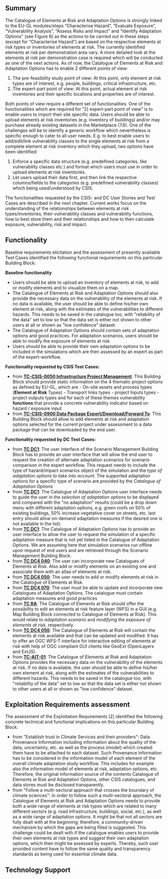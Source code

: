 ## Summary

The Catalogue of Elements at Risk and Adaptation Options is strongly linked to the EU-GL modules/steps “Characterise Hazard”, “Evaluate Exposure”, “Vulnerability Analysis”, “Assess Risks and Impact” and “Identify Adaptation Options” (see Figure 6) as the actions to be carried out in these steps (except for “Characterise Hazard”) are based on the respective elements at risk types or inventories of elements at risk. 
The currently identified elements at risk per demonstration area vary. A more detailed look at the elements at risk per demonstration case is required which will be conducted as one of the next actions. As of now, the Catalogue of Elements at Risk and Adaptation Options has to enable 2 different points of view: 

1) The pre-feasibility study point of view: At this point, only element at risk types are of interest, e.g. people, buildings, critical infrastructure, etc. 
2) The expert-part point of view: At this point, actual element at risk inventories and their specific locations and properties are of interest. 

Both points of view require a different set of functionalities. One of the functionalities which are required for “2) expert-part point of view” is to enable users to import their site specific data. Users should be able to upload elements at risk inventories (e.g. inventory of buildings) and/or may purchase already existing datasets in the Marketplace (7.6). One of the challenges will be to identify a generic workflow which nevertheless is specific enough to cater to all user needs. E.g. to best enable users to add/edit/link vulnerability classes to the single elements at risk from a complete element at risk inventory which they upload, two options have been identified:

1) Enforce a specific data structure (e.g. predefined categories, like vulnerability classes etc.) and format which users must use in order to upload elements at risk inventories.
2) Let users upload their data first, and then link the respective columns/fields to the categories (e.g. predefined vulnerability classes) which being used/understood by CSIS.

The functionalities requested by the CSIS- and DC User Stories and Test Cases are described in the next chapter. Current works focus on the understanding of the relationships between elements at risk types/inventories, their vulnerability classes and vulnerability functions, how to best store them and their relationships and how to then calculate exposure, vulnerability, risk and impact.

## Functionality

Baseline requirements elicitation and the assessment of presently available Test Cases identified the following functional requirements on this particular Building Block:

**Baseline functionality**

- Users should be able to upload an inventory of elements at risk, to add or modify elements and to visualize them on a map. 
- The Catalogue of Elements at Risk and Adaptation Options should also provide the necessary data on the vulnerability of the elements at risk. If no data is available, the user should be able to define his/her own element at risk, along with the estimates of the vulnerabilities to different hazards. This needs to be saved in the catalogue too, with "reliability of the data" set to low so that the data set is either not shown to other users at all or shown as "low confidence" dataset.
- The Catalogue of Adaptation Options should contain sets of adaptation options and good practices. For adaptation scenarios, users should be able to modify the exposure of elements at risk. 
- Users should be able to provide their own adaptation options to be included in the simulations which are then assessed by an expert as part of the expert-workflow. 

**Functionality requested by CSIS Test Cases:**

- from **[TC-CSIS-0050 Infrastructure Project Management](https://cat.clarity-h2020.eu/content/tc-csis-0050-infrastructure-project-management)**: This Building Block should provide static information on the 4 thematic project options as defined by EU-GL, which are - On-site assets and process types (**Element at Risk** Types) - Transport links types - project Inputs types - project outputs types and for each of these themes vulnerability **functions** that provide a concrete vulnerability indicator based on hazard / exposure input
- from **[TC-CSIS-0900 Data Package Export/Download/Forward To](https://cat.clarity-h2020.eu/content/tc-csis-0900-data-package-exportdownloadforward)**: This Building Block should allow to add elements at risk and adaptation options selected for the current project under assessment to a data package that can be downloaded by the end user.

**Functionality requested by DC Test Cases:**

- from **[TC DC1](http://cat.clarity-h2020.eu/node/791)**: The user interface of the Scenario Management Building Block has to provide an user interface that will allow the end user to request the creation of alternate adaptation scenarios for scenario comparison in the expert workflow. This request needs to include the type of hazard/impact scenarios object of the simulation and the *type of adaptation options to take into account*. The supported adaptation options for a specific type of scenario are provided by the *Catalogue of Adaptation Options*
- from **[TC DC1](http://cat.clarity-h2020.eu/node/791)**: The Catalogue of Adaptation Options user interface needs to guide the user in the *selection of adaptation options* to be displayed and compared with the "no adaptation" results (could be a drop down menu with different adaptation options, e.g. green roofs on 50% of existing buildings, 50% increase vegetative cover on streets, etc. last entry should allow on-demand adaptation measures if the desired one is not available in the list). 
- from **[TC DC1](http://cat.clarity-h2020.eu/node/791)**: The Catalogue of Adaptation Options has to provide an user interface to allow the user to request the simulation of a specific adaptation measure that is not yet listed in the Catalogue of Adaptation Options. We are assuming here that simulation scenarios run offline upon request of end users and are retrieved through the Scenario Management Building Block.
- from **[TC DC4 040](http://cat.clarity-h2020.eu/content/tc-dc4-040-catalogue-road-elements-risk)**: The user can incorporate new Catalogues of Elements at Risk. Also add or modify elements on an existing one and associate them with an atlas of elements at risk.
- from **[TC DC4 050](http://cat.clarity-h2020.eu/content/tc-dc4-050-atlas-road-elements-risk)**: The user needs to add or modify elements at risk in the Catalogue of Elements at Risk.
- from **[TC DC4 070](http://cat.clarity-h2020.eu/content/tc-dc4-070-good-practices-and-adaptation-measures-catalogue-road-elements)**: The user must be able to update and incorporate new Catalogues of Adaptation Options. The catalogue must contain adaptation measures and good practices
- from **[TC RA](http://cat.clarity-h2020.eu/node/873/)**: The Catalogue of Elements at Risk should offer the possibility to edit an elements at risk feature layer (WFS) in a GUI (e.g. Map Building Block connected to Catalogue of Elements at Risk). This would relate to *adaptation scenario* and *modifying the exposure of elements at risk*, respectively.
- from **[TC DC4 050](http://cat.clarity-h2020.eu/node/984/)**: The Catalogue of Elements at Risk will contain the elements at risk available and that can be updated and modified. It has to offer an OGC WFS-T interface for interactive editing of elements at risk with help of OGC compliant GUI clients like GeoExt (OpenLayers and ExtJS).
- from **[TC-AIT-01](http://cat.clarity-h2020.eu/node/782/)**: The Catalogue of Elements at Risk and Adaptation Options provides the necessary data on the vulnerability of the elements at risk. If no data is available, the user should be able to define his/her own element at risk, along with the estimates of the vulnerabilities to different hazards. This needs to be saved in the catalogue too, with "reliability of the data" set to low so that the data set is either not shown to other users at all or shown as "low confidence" dataset.

## Exploitation Requirements assessment

The assessment of the Exploitation Requirements [2] identified the following concrete technical and functional implications on this particular Building Block:

- from "Establish trust in Climate Services and their providers": Data Provenance Information including information about the quality of the data, uncertainty, etc. as well as the process (model) which created them have to be attached to each dataset. Such Provenance information has to be considered in the information model of each element of the overall climate adaptation study workflow. This includes for example also the information model of elements at risk, adaptation options, etc. Therefore, the original information source of the contents Catalogue of Elements at Risk and Adaptation Options, other CSIS catalogues, and data stores must be disclosed transparently.
- from "Follow a multi-sectoral approach that crosses the boundary of climate sciences": In order to follow such a multi-sectoral approach, the Catalogue of Elements at Risk and Adaptation Options needs to provide both a wide range of elements at risk types which are related to many different sectors (e.g. road infrastructure, buildings, social, etc.), as well as a wide range of adaptation options. It might be that not all sectors are fully dealt with at the beginning; therefore, a community-driven mechanism by which the gaps are being filled is suggested. This challenge could be dealt with if the catalogue enables users to provide their own elements at risk types and suggest their own adaptation options, which then might be assessed by experts. Thereby, such user provided content have to follow the same quality and transparency standards as being used for essential climate data.

## Technology Support



